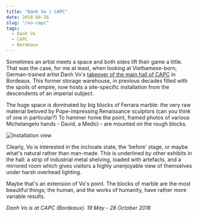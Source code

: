 ```yaml
---
title: "Danh Vo | CAPC"
date: 2018-08-26
slug: "/vo-capc"
tags:
  - Danh Vo
  - CAPC
  - Bordeaux
---
```


Sometimes an artist meets a space and both sides lift their game a little. That was the case, for me at least, when looking at Viethamese-born, German-trained artist Danh Vo's [takeover of the main hall of CAPC](http://www.capc-bordeaux.fr/en/program/danh-vo) in Bordeaux. This former storage warehouse, in previous decades filled with the spoils of empire, now hosts a site-specific installation from the descendents of an imperial subject.

The huge space is dominated by big blocks of Ferrara marble: the very raw material beloved by Pope-impressing Renaissance sculptors (can you think of one in particular?) To hammer home the point, framed photos of various Michelangelo hands - David, a Medici - are mounted on the rough blocks.

![Installation view](/vo-capc.jpg)

Clearly, Vo is interested in the inchoate state, the 'before' stage, or maybe what's natural rather than man-made. This is underlined by other exhibits in the hall: a strip of industrial metal shelving, loaded with artefacts, and a mirrored room which gives visitors a highly unenjoyable view of themselves under harsh overhead lighting.

Maybe that's an extension of Vo's point. The blocks of marble are the most beautiful things; the human, and the works of humanity, have rather more variable results.

*Danh Vo is at CAPC (Bordeaux). 19 May - 28 October 2018*
